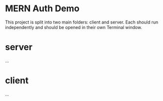 # MERN Auth Demo

This project is split into two main folders: client and server. Each should run independently and should be opened in their own Terminal window.

# server

...

# client

...
